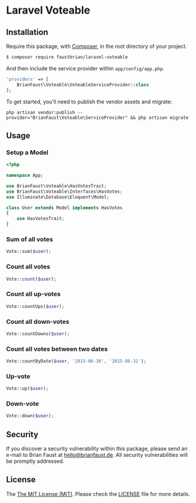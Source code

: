 # Laravel Voteable

## Installation

Require this package, with [Composer](https://getcomposer.org/), in the root directory of your project.

``` bash
$ composer require faustbrian/laravel-voteable
```

And then include the service provider within `app/config/app.php`.

``` php
'providers' => [
    BrianFaust\Voteable\VoteableServiceProvider::class
];
```

To get started, you'll need to publish the vendor assets and migrate:

```
php artisan vendor:publish --provider="BrianFaust\Voteable\ServiceProvider" && php artisan migrate
```

## Usage

### Setup a Model
``` php
<?php

namespace App;

use BrianFaust\Voteable\HasVotesTrait;
use BrianFaust\Voteable\Interfaces\HasVotes;
use Illuminate\Database\Eloquent\Model;

class User extends Model implements HasVotes
{
    use HasVotesTrait;
}
```

### Sum of all votes
``` php
Vote::sum($user);
```

### Count all votes
``` php
Vote::count($user);
```

### Count all up-votes
``` php
Vote::countUps($user);
```

### Count all down-votes
``` php
Vote::countDowns($user);
```

### Count all votes between two dates
``` php
Vote::countByDate($user, '2015-06-30', '2015-06-31');
```

### Up-vote
``` php
Vote::up($user);
```

### Down-vote
``` php
Vote::down($user);
```

## Security

If you discover a security vulnerability within this package, please send an e-mail to Brian Faust at hello@brianfaust.de. All security vulnerabilities will be promptly addressed.

## License

The [The MIT License (MIT)](LICENSE). Please check the [LICENSE](LICENSE) file for more details.
